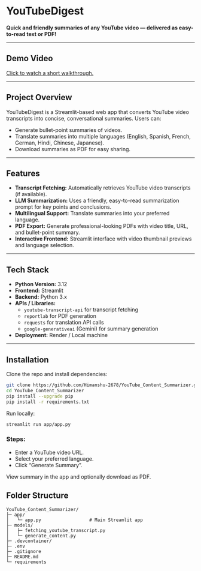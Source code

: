 # YouTubeDigest 

**Quick and friendly summaries of any YouTube video — delivered as easy-to-read text or PDF!**

---

## Demo Video

[Click to watch a short walkthrough.](https://www.youtube.com/watch?v=Zl2JTqAB68E)

---

## Project Overview

YouTubeDigest is a Streamlit-based web app that converts YouTube video transcripts into concise, conversational summaries. Users can:

- Generate bullet-point summaries of videos.
- Translate summaries into multiple languages (English, Spanish, French, German, Hindi, Chinese, Japanese).
- Download summaries as PDF for easy sharing.

---

## Features

- **Transcript Fetching:** Automatically retrieves YouTube video transcripts (if available).
- **LLM Summarization:** Uses a friendly, easy-to-read summarization prompt for key points and conclusions.
- **Multilingual Support:** Translate summaries into your preferred language.
- **PDF Export:** Generate professional-looking PDFs with video title, URL, and bullet-point summary.
- **Interactive Frontend:** Streamlit interface with video thumbnail previews and language selection.

---

## Tech Stack

- **Python Version:** 3.12  
- **Frontend:** Streamlit  
- **Backend:** Python 3.x  
- **APIs / Libraries:**
  - `youtube-transcript-api` for transcript fetching  
  - `reportlab` for PDF generation  
  - `requests` for translation API calls  
  - `google-generativeai` (Gemini) for summary generation  
- **Deployment:** Render / Local machine  

---

## Installation

Clone the repo and install dependencies:

```bash
git clone https://github.com/Himanshu-2678/YouTube_Content_Summarizer.git
cd YouTube_Content_Summarizer
pip install --upgrade pip
pip install -r requirements.txt
```


Run locally:
```
streamlit run app/app.py
```

### Steps:

- Enter a YouTube video URL.
- Select your preferred language.
- Click “Generate Summary”.

View summary in the app and optionally download as PDF.

## Folder Structure
```
YouTube_Content_Summarizer/
├─ app/
│   └─ app.py                  # Main Streamlit app
├─ models/
│   ├─ fetching_youtube_transcript.py
│   └─ generate_content.py
├─ .devcontainer/
├─ .env
├─ .gitignore
├─ README.md
└─ requirements
```
